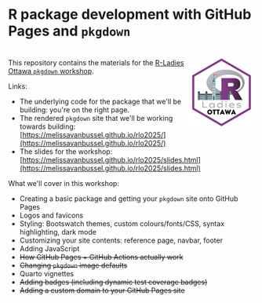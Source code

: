 # R package development with GitHub Pages and `pkgdown`

# <a href="https://melissavanbussel.github.io/rlo2025/"><img src="man/figures/logo.png" align="right" height="138" alt="rlo2025 website" /></a>

This repository contains the materials for the [R-Ladies Ottawa `pkgdown` workshop](https://www.meetup.com/rladies-ottawa/events/311256371/).

Links:

* The underlying code for the package that we'll be building: you're on the right page.
* The rendered `pkgdown` site that we'll be working towards building: [https://melissavanbussel.github.io/rlo2025/](https://melissavanbussel.github.io/rlo2025/)
* The slides for the workshop: [https://melissavanbussel.github.io/rlo2025/slides.html](https://melissavanbussel.github.io/rlo2025/slides.html)

What we'll cover in this workshop:

* Creating a basic package and getting your `pkgdown` site onto GitHub Pages
* Logos and favicons
* Styling: Bootswatch themes, custom colours/fonts/CSS, syntax highlighting, dark mode
* Customizing your site contents: reference page, navbar, footer
* Adding JavaScript
* ~~How GitHub Pages + GitHub Actions actually work~~ 
* ~~Changing `pkgdown` image defaults~~
* Quarto vignettes
* ~~Adding badges (including dynamic test coverage badges)~~
* ~~Adding a custom domain to your GitHub Pages site~~
